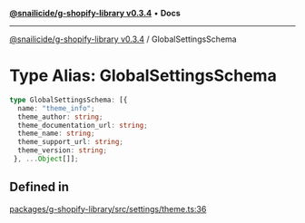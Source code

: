 [**@snailicide/g-shopify-library v0.3.4**](../README.md) • **Docs**

---

[@snailicide/g-shopify-library v0.3.4](../README.md) / GlobalSettingsSchema

# Type Alias: GlobalSettingsSchema

```ts
type GlobalSettingsSchema: [{
  name: "theme_info";
  theme_author: string;
  theme_documentation_url: string;
  theme_name: string;
  theme_support_url: string;
  theme_version: string;
 }, ...Object[]];
```

## Defined in

[packages/g-shopify-library/src/settings/theme.ts:36](https://github.com/gbtunney/snailicide-monorepo/blob/master/packages/g-shopify-library/src/settings/theme.ts#L36)
